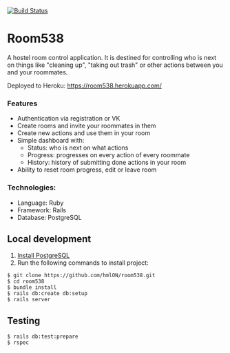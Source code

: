 [![Build Status](https://semaphoreci.com/api/v1/hmlon/room538/branches/master/shields_badge.svg)](https://semaphoreci.com/hmlon/room538)
# Room538
A hostel room control application. It is destined for controlling who is next on things like "cleaning up", "taking out trash" or other actions between you and your roommates.

Deployed to Heroku: https://room538.herokuapp.com/

### Features
- Authentication via registration or VK
- Create rooms and invite your roommates in them
- Create new actions and use them in your room
- Simple dashboard with:
  - Status: who is next on what actions
  - Progress: progresses on every action of every roommate
  - History: history of submitting done actions in your room
- Ability to reset room progress, edit or leave room

### Technologies:
- Language: Ruby
- Framework: Rails
- Database: PostgreSQL

## Local development
1. [Install PostgreSQL](https://www.postgresql.org/download/)
2. Run the following commands to install project:
```console
$ git clone https://github.com/hmlON/room538.git
$ cd room538
$ bundle install
$ rails db:create db:setup
$ rails server
```
## Testing
```console
$ rails db:test:prepare
$ rspec
```
